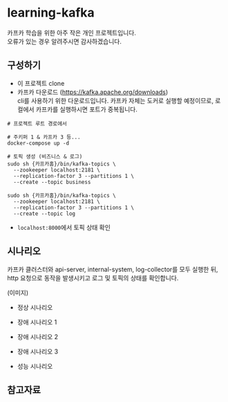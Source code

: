 # learning-kafka

카프카 학습을 위한 아주 작은 개인 프로젝트입니다. \
오류가 있는 경우 알려주시면 감사하겠습니다.

## 구성하기

- 이 프로젝트 clone
- 카프카 다운로드 (https://kafka.apache.org/downloads)  
  cli를 사용하기 위한 다운로드입니다. 카프카 자체는 도커로 실행할 예정이므로, 로컬에서 카프카를 실행하시면 포트가 중복됩니다.

``` shell
# 프로젝트 루트 경로에서

# 주키퍼 1 & 카프카 3 등...
docker-compose up -d

# 토픽 생성 (비즈니스 & 로그)
sudo sh {카프카홈}/bin/kafka-topics \
  --zookeeper localhost:2181 \ 
  --replication-factor 3 --partitions 1 \
  --create --topic business
  
sudo sh {카프카홈}/bin/kafka-topics \
  --zookeeper localhost:2181 \ 
  --replication-factor 3 --partitions 1 \
  --create --topic log
```

- `localhost:8000`에서 토픽 상태 확인


## 시나리오

카프카 클러스터와 api-server, internal-system, log-collector를 모두 실행한 뒤,  
http 요청으로 동작을 발생시키고 로그 및 토픽의 상태를 확인합니다.

(이미지)

- 정상 시나리오
  
- 장애 시나리오 1
  
- 장애 시나리오 2
  
- 장애 시나리오 3
  
- 성능 시나리오



## 참고자료
